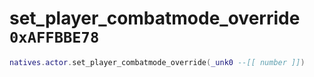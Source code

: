# set_player_combatmode_override `0xAFFBBE78`

```lua
natives.actor.set_player_combatmode_override(_unk0 --[[ number ]])
```